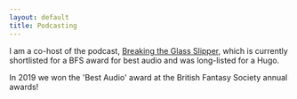 ```yaml
---
layout: default
title: Podcasting
---
```


I am a co-host of the podcast, [Breaking the Glass Slipper](http://www.breakingtheglassslipper.com/), which is currently shortlisted for a BFS award for best audio and was long-listed for a Hugo.

In 2019 we won the 'Best Audio' award at the British Fantasy Society annual awards!